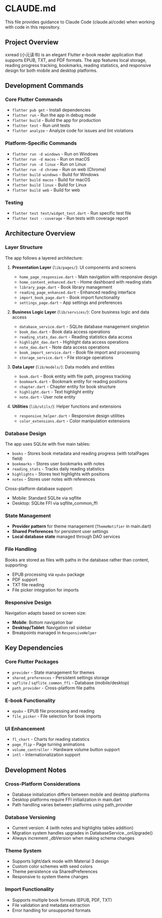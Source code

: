 # CLAUDE.md

This file provides guidance to Claude Code (claude.ai/code) when working with code in this repository.

## Project Overview

xxread (小元读书) is an elegant Flutter e-book reader application that supports EPUB, TXT, and PDF formats. The app features local storage, reading progress tracking, bookmarks, reading statistics, and responsive design for both mobile and desktop platforms.

## Development Commands

### Core Flutter Commands
- `flutter pub get` - Install dependencies
- `flutter run` - Run the app in debug mode
- `flutter build` - Build the app for production
- `flutter test` - Run unit tests
- `flutter analyze` - Analyze code for issues and lint violations

### Platform-Specific Commands
- `flutter run -d windows` - Run on Windows
- `flutter run -d macos` - Run on macOS
- `flutter run -d linux` - Run on Linux
- `flutter run -d chrome` - Run on web (Chrome)
- `flutter build windows` - Build for Windows
- `flutter build macos` - Build for macOS
- `flutter build linux` - Build for Linux
- `flutter build web` - Build for web

### Testing
- `flutter test test/widget_test.dart` - Run specific test file
- `flutter test --coverage` - Run tests with coverage report

## Architecture Overview

### Layer Structure
The app follows a layered architecture:

1. **Presentation Layer** (`lib/pages/`): UI components and screens
   - `home_page_responsive.dart` - Main navigation with responsive design
   - `home_content_enhanced.dart` - Home dashboard with reading stats
   - `library_page.dart` - Book library management
   - `reading_page_enhanced.dart` - Enhanced reading interface
   - `import_book_page.dart` - Book import functionality
   - `settings_page.dart` - App settings and preferences

2. **Business Logic Layer** (`lib/services/`): Core business logic and data access
   - `database_service.dart` - SQLite database management singleton
   - `book_dao.dart` - Book data access operations
   - `reading_stats_dao.dart` - Reading statistics data access
   - `highlight_dao.dart` - Highlight data access operations
   - `note_dao.dart` - Note data access operations
   - `book_import_service.dart` - Book file import and processing
   - `storage_service.dart` - File storage operations

3. **Data Layer** (`lib/models/`): Data models and entities
   - `book.dart` - Book entity with file path, progress tracking
   - `bookmark.dart` - Bookmark entity for reading positions
   - `chapter.dart` - Chapter entity for book structure
   - `highlight.dart` - Text highlight entity
   - `note.dart` - User note entity

4. **Utilities** (`lib/utils/`): Helper functions and extensions
   - `responsive_helper.dart` - Responsive design utilities
   - `color_extensions.dart` - Color manipulation extensions

### Database Design
The app uses SQLite with five main tables:
- `books` - Stores book metadata and reading progress (with totalPages field)
- `bookmarks` - Stores user bookmarks with notes
- `reading_stats` - Tracks daily reading statistics
- `highlights` - Stores text highlights with positions
- `notes` - Stores user notes with references

Cross-platform database support:
- Mobile: Standard SQLite via sqflite
- Desktop: SQLite FFI via sqflite_common_ffi

### State Management
- **Provider pattern** for theme management (`ThemeNotifier` in main.dart)
- **Shared Preferences** for persistent user settings
- **Local database state** managed through DAO services

### File Handling
Books are stored as files with paths in the database rather than content, supporting:
- EPUB processing via `epubx` package
- PDF support
- TXT file reading
- File picker integration for imports

### Responsive Design
Navigation adapts based on screen size:
- **Mobile**: Bottom navigation bar
- **Desktop/Tablet**: Navigation rail sidebar
- Breakpoints managed in `ResponsiveHelper`

## Key Dependencies

### Core Flutter Packages
- `provider` - State management for themes
- `shared_preferences` - Persistent settings storage
- `sqflite` / `sqflite_common_ffi` - Database (mobile/desktop)
- `path_provider` - Cross-platform file paths

### E-book Functionality
- `epubx` - EPUB file processing and reading
- `file_picker` - File selection for book imports

### UI Enhancement
- `fl_chart` - Charts for reading statistics
- `page_flip` - Page turning animations
- `volume_controller` - Hardware volume button support
- `intl` - Internationalization support

## Development Notes

### Cross-Platform Considerations
- Database initialization differs between mobile and desktop platforms
- Desktop platforms require FFI initialization in main.dart
- Path handling varies between platforms using path_provider

### Database Versioning
- Current version: 4 (with notes and highlights tables addition)
- Migration system handles upgrades in DatabaseService._onUpgrade()
- Always increment _dbVersion when making schema changes

### Theme System
- Supports light/dark mode with Material 3 design
- Custom color schemes with seed colors
- Theme persistence via SharedPreferences
- Responsive to system theme changes

### Import Functionality
- Supports multiple book formats (EPUB, PDF, TXT)
- File validation and metadata extraction
- Error handling for unsupported formats